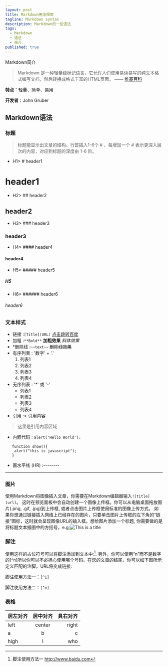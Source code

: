 ```yaml
---
layout: post
title: Markdown用法探索
tagline: Markdown syntax
description: Markdown的一些语法
tags:
  - Markdown
  - 语法
  - 简介
published: true
---
```


Markdown简介

> Markdown 是一种轻量级标记语言，它允许人们使用易读易写的纯文本格式编写文档，然后转换成格式丰富的HTML页面。 —— [维基百科](https://zh.wikipedia.org/wiki/Markdown)

 **特点**：轻量、简单、易用

 **开发者**：John Gruber
 
## Markdown语法
### 标题
>标题能显示出文章的结构。行首插入1-6个 # ，每增加一个 # 表示更深入层次的内容，对应到标题的深度由 1-6 阶。  

* H1> # header1
# header1
* H2> ## header2
## header2
* H3> ### header3
### header3
* H4> #### header4
#### header4
* H5> ##### header5
##### **H5**
* H6> ###### header6
###### header6


### 文本样式
* 链接 :`[Title](URL)`
	[点击跳转百度](http://www.baidu.com)
* 加粗 :`**Bold**`
	**加粗效果**
	*斜体效果*
* *删除线 :`~~text~~`
	~~删除线效果~~
* 有序列表 : '数字' + '.'
   1. 列表1
   2. 列表2
   3. 列表3
   4. 列表4
* 无序列表 : '*' 或 '-'
   * 列表1
   * 列表2
   * 列表3
   * 列表4
* 引用 :> 引用内容
> 这里是引用内容区域

* 内嵌代码 : `alert('Hello World');`
```
   function show(){
   	alert("this is javascript");
   }
```
* 画水平线 (HR) :--------  

---

### 图片

使用Markdown将图像插入文章，你需要在Markdown编辑器输入```![title](url)```。 这时在预览面板中会自动创建一个图像上传框。你可以从电脑桌面拖放图片(.png, .gif, .jpg)到上传框, 或者点击图片上传框使用标准的图像上传方式。 如果你想通过链接插入网络上已经存在的图片，只要单击图片上传框的左下角的“链接”图标，这时就会呈现图像URL的输入框。想给图片添加一个标题, 你需要做的是将标题文本插图中的方括号，e.g;![This is a title](http://pic.58pic.com/58pic/14/27/45/71r58PICmDM_1024.jpg)

### 脚注
使用这样的占位符号可以将脚注添加到文本中:[^1]. 另外，你可以使用“n”而不是数字的[^n]所以你可以不必担心使用哪个号码。在您的文章的结尾，你可以如下图所示定义匹配的注脚，URL将变成链接:

脚注使用方法一：```[^1]```

脚注使用方法二：```[^n]```


### 表格

|居左对齐 |  居中对齐  |  具右对齐 |
| :--- | :----: | ----: |
| left | center | right |
| a   |   b    |     c| 
| high |   I    |   who |


[^1]: 脚注使用方法一  http://www.baidu.com
